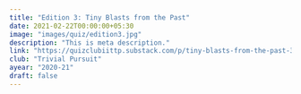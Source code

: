 ```yaml
---
title: "Edition 3: Tiny Blasts from the Past"
date: 2021-02-22T00:00:00+05:30
image: "images/quiz/edition3.jpg"
description: "This is meta description."
link: "https://quizclubiittp.substack.com/p/tiny-blasts-from-the-past-3"
club: "Trivial Pursuit"
ayear: "2020-21"
draft: false
---
```

